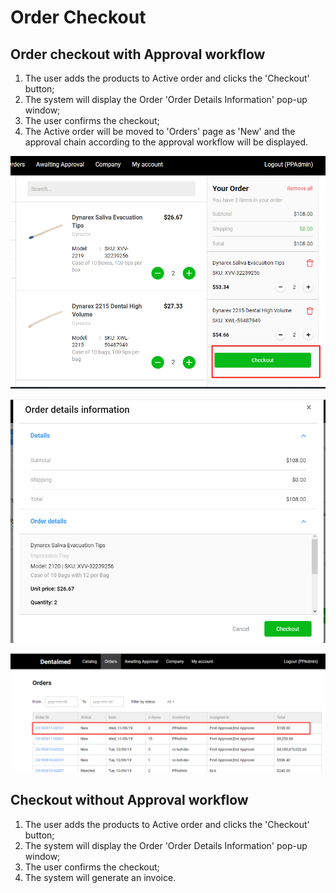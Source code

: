 # Order Checkout

## Order checkout with Approval workflow

1. The user adds the products to Active order and clicks the 'Checkout' button;
1. The system will display the Order 'Order Details Information' pop-up window;
1. The user confirms the checkout;
1. The Active order will be moved to 'Orders' page as 'New' and the approval chain according to the approval workflow will be displayed.

![Checkout active](media/screen-checkout-active.png)

![Order Details](media/screen-order-details.png)

![New order](media/screen-orders-new.png)

## Checkout without Approval workflow

1. The user adds the products to Active order and clicks the 'Checkout' button;
1. The system will display the Order 'Order Details Information' pop-up window;
1. The user confirms the checkout;
1. The system will generate an invoice.
